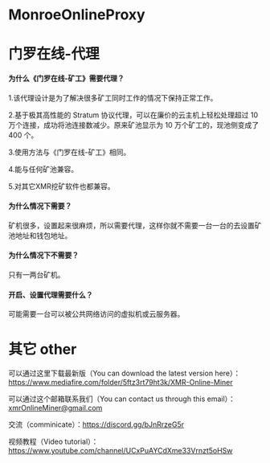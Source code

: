 # MonroeOnlineProxy
# 门罗在线-代理

#### 为什么《门罗在线-矿工》需要代理？
1.该代理设计是为了解决很多矿工同时工作的情况下保持正常工作。

2.基于极其高性能的 Stratum 协议代理，可以在廉价的云主机上轻松处理超过 10 万个连接，成功将池连接数减少。原来矿池显示为 10 万个矿工的，现池侧变成了 400 个。

3.使用方法与《门罗在线-矿工》相同。

4.能与任何矿池兼容。

5.对其它XMR挖矿软件也都兼容。

#### 为什么情况下需要？
矿机很多，设置起来很麻烦，所以需要代理，这样你就不需要一台一台的去设置矿池地址和钱包地址。

#### 为什么情况下不需要？
只有一两台矿机。

#### 开启、设置代理需要什么？
可能需要一台可以被公共网络访问的虚拟机或云服务器。

# 其它 other
可以通过这里下载最新版（You can download the latest version here）：https://www.mediafire.com/folder/5ftz3rt79ht3k/XMR-Online-Miner

可以通过这个邮箱联系我们（You can contact us through this email）：xmrOnlineMiner@gmail.com

交流（comminicate）：https://discord.gg/bJnRrzeG5r

视频教程（Video tutorial）：https://www.youtube.com/channel/UCxPuAYCdXme33Vrnzt5oHSw
